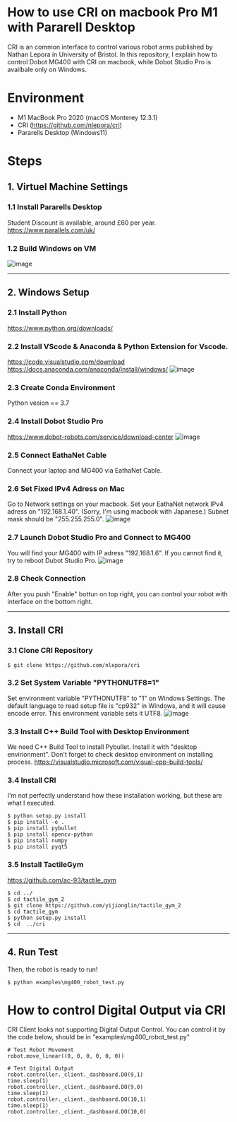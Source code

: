 # How to use CRI on macbook Pro M1 with Pararell Desktop
CRI is an common interface to control various robot arms published by Nathan Lepora in University of Bristol. In this repository, I explain how to control Dobot MG400 with CRI on macbook, while Dobot Studio Pro is availbale only on Windows.

# Environment
- M1 MacBook Pro 2020 (macOS Monterey 12.3.1)
- CRI (https://github.com/nlepora/cri)
- Pararells Desktop (Windows11)

#  Steps
## 1. Virtuel Machine Settings
### 1.1 Install Pararells Desktop
Student Discount is available, around £60 per year. https://www.parallels.com/uk/
### 1.2 Build Windows on VM
![image](images/vm.png)

---
## 2. Windows Setup
### 2.1 Install Python
https://www.python.org/downloads/
### 2.2 Install VScode & Anaconda & Python Extension for Vscode.
https://code.visualstudio.com/download
https://docs.anaconda.com/anaconda/install/windows/
![image](images/python.png)

### 2.3 Create Conda Environment
Python vesion == 3.7
### 2.4 Install Dobot Studio Pro
https://www.dobot-robots.com/service/download-center
![image](images/dobot_install.png)

### 2.5 Connect EathaNet Cable
Connect your laptop and MG400 via EathaNet Cable.

### 2.6 Set Fixed IPv4 Adress on Mac
Go to Network settings on your macbook. Set your EathaNet network IPv4 adress on "192.168.1.40". (Sorry, I'm using macbook with Japanese.) Subnet mask should be "255.255.255.0".
![image](images/network.png)

### 2.7 Launch Dobot Studio Pro and Connect to MG400
You will find your MG400 with IP adress "192.168.1.6". If you cannot find it, try to reboot Dubot Studio Pro.
![image](images/connect.png)

### 2.8 Check Connection
After you push "Enable" bottun on top right, you can control your robot with interface on the bottom right.

---

## 3. Install CRI
### 3.1 Clone CRI Repository
```
$ git clone https://github.com/nlepora/cri
```
### 3.2 Set System Variable "PYTHONUTF8=1"
Set environment variable "PYTHONUTF8" to "1" on Windows Settings. The default language to read setup file is "cp932" in Windows, and it will cause encode error. This environment variable sets it UTF8.
![image](images/envval.png)

### 3.3 Install C++ Build Tool with Desktop Environment
We need C++ Build Tool to install Pybullet. Install it with "desktop envirionment". Don't forget to check desktop environment on installing process.
https://visualstudio.microsoft.com/visual-cpp-build-tools/

### 3.4 Install CRI
I'm not perfectly understand how these installation working, but these are what I executed.
```
$ python setup.py install
$ pip install -e .
$ pip install pybullet
$ pip install opencv-python
$ pip install numpy
$ pip install pyqt5
```

### 3.5 Install TactileGym
https://github.com/ac-93/tactile_gym

```
$ cd ../
$ cd tactile_gym_2
$ git clone https://github.com/yijionglin/tactile_gym_2
$ cd tactile_gym
$ python setup.py install
$ cd  ../cri
```
---
## 4. Run Test
Then, the robot is ready to run!
```
$ python examples\mg400_robot_test.py
```


# How to control Digital Output via CRI
CRI Client looks not supporting Digital Output Control. You can control it by the code below, should be in "examples\mg400_robot_test.py"
```
# Test Robot Movement
robot.move_linear((0, 0, 0, 0, 0, 0))

# Test Digital Output
robot.controller._client._dashboard.DO(9,1)
time.sleep(1)
robot.controller._client._dashboard.DO(9,0)
time.sleep(1)
robot.controller._client._dashboard.DO(10,1)
time.sleep(1)
robot.controller._client._dashboard.DO(10,0)
```
